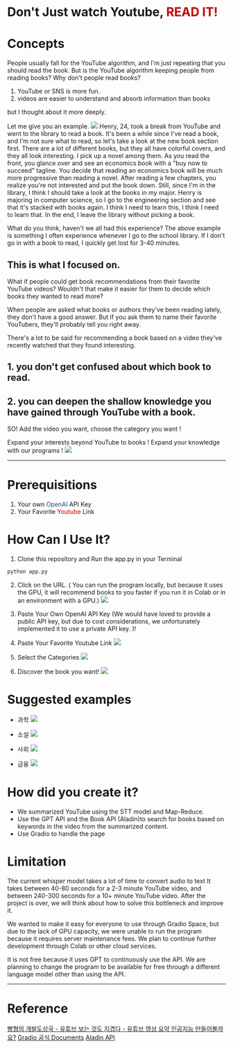 # Don't Just watch Youtube, <font color="#c00000">READ IT!</font>
# Concepts 
People usually fall for the YouTube algorithm, and I'm just repeating that you should read the book. 
But is the YouTube algorithm keeping people from reading books? 
Why don't people read books? 

1. YouTube or SNS is more fun. 
2. videos are easier to understand and absorb information than books 

but I thought about it more deeply. 

Let me give you an example. 
![](https://i.imgur.com/D3VFRDW.jpg)
Henry, 24, took a break from YouTube and went to the library to read a book. It's been a while since I've read a book, and I'm not sure what to read, so let's take a look at the new book section first. 
There are a lot of different books, but they all have colorful covers, and they all look interesting. I pick up a novel among them. As you read the front, you glance over and see an economics book with a "buy now to succeed" tagline. You decide that reading an economics book will be much more progressive than reading a novel. After reading a few chapters, you realize you're not interested and put the book down. 
Still, since I'm in the library, I think I should take a look at the books in my major. Henry is majoring in computer science, so I go to the engineering section and see that it's stacked with books again. I think I need to learn this, I think I need to learn that. In the end, I leave the library without picking a book.

What do you think, haven't we all had this experience? 
The above example is something I often experience whenever I go to the school library.
If I don't go in with a book to read, I quickly get lost for 3-40 minutes. 


## This is what I focused on. 


What if people could get book recommendations from their favorite YouTube videos?
Wouldn't that make it easier for them to decide which books they wanted to read more? 
 
When people are asked what books or authors they've been reading lately, they don't have a good answer. But if you ask them to name their favorite YouTubers, they'll probably tell you right away. 

There's a lot to be said for recommending a book based on a video they've recently watched that they found interesting.

## 1. you don't get confused about which book to read.
## 2. you can deepen the shallow knowledge you have gained through YouTube with a book. 

SO! Add the video you want, choose the category you want !

Expand your interests beyond YouTube to books !
Expand your knowledge with our programs !
![](https://i.imgur.com/vInRAva.png)
- - - 

# Prerequisitions 
1. Your own <font color="#1f497d">OpenAI</font> API Key 
2. Your Favorite <font color="#c00000">Youtube</font> Link

# How Can I Use It?  
1. Clone this repository and Run the app.py in your Terminal
```python 
python app.py    
```
2. Click on the URL. 
   ( You can run the program locally, but because it uses the GPU, it will recommend books to you faster if you run it in Colab or in an environment with a GPU.)
![](https://i.imgur.com/KxlyigP.png)

3.  Paste Your Own OpenAI API Key 
   (We would have loved to provide a public API key, but due to cost considerations, we unfortunately implemented it to use a private API key. )!
4. Paste Your Favorite Youtube Link
![](https://i.imgur.com/p0Rasiy.png)
5. Select the Categories
![](https://i.imgur.com/ZiWbTN0.png)
6. Discover the book you want!
![](https://i.imgur.com/gqHY8Ix.png)

# Suggested examples

- 과학
![](https://i.imgur.com/JkTk63d.png)

- 소설 
![](https://i.imgur.com/1xIkmAq.png)

- 사회
![](https://i.imgur.com/pqfFTmy.png)

- 금융 
![](https://i.imgur.com/bakSf8A.png)

# How did you create it? 
- We summarized YouTube using the STT model and Map-Reduce. 
- Use the GPT API and the Book API (Aladin)to search for books based on keywords in the video from the summarized content. 
- Use Gradio to handle the page 

# Limitation 
The current whisper model takes a lot of time to convert audio to text
It takes between 40-80 seconds for a 2-3 minute YouTube video, and between 240-300 seconds for a 10+ minute YouTube video. 
After the project is over, we will think about how to solve this bottleneck and improve it.

We wanted to make it easy for everyone to use through Gradio Space, but due to the lack of GPU capacity, we were unable to run the program because it requires server maintenance fees. 
We plan to continue further development through Colab or other cloud services. 

It is not free because it uses GPT to continuously use the API.
We are planning to change the program to be available for free through a different language model other than using the API.
- - -
# Reference 
[빵형의 개발도상국 - 유튜브 보는 것도 지겹다 - 유튜브 영상 요약 인공지능 만들어볼까요?](https://www.youtube.com/watch?v=g77Ob5_hPKE)
[Gradio 공식 Documents](https://www.gradio.app/docs)
[Aladin API](https://docs.google.com/document/d/1mX-WxuoGs8Hy-QalhHcvuV17n50uGI2Sg_GHofgiePE/edit)

